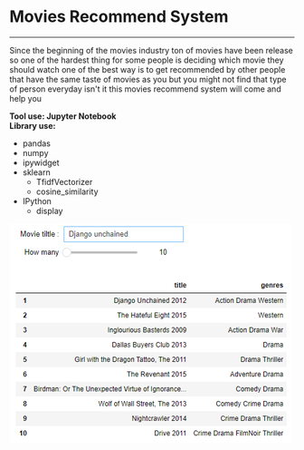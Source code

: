# Movies Recommend System
---

Since the beginning of the movies industry ton of movies have been release so one of the hardest thing for some people is deciding which movie they should watch one of the best way is to get recommended by other people that 
have the same taste of movies as you but you might not find that type of person everyday isn't it this movies recommend system will come and help you 

**Tool use: Jupyter Notebook**  
**Library use:**  
  - pandas
  - numpy
  - ipywidget
  - sklearn
    - TfidfVectorizer
    - cosine_similarity
  - IPython
    - display
   
![preview](https://github.com/NaeveBoontham/project/blob/main/Movies_recommend_system/recommend_preview.png)
